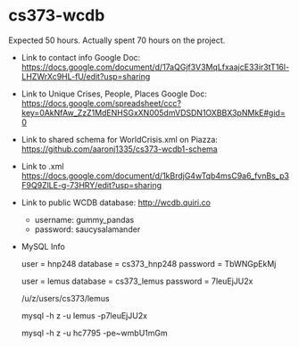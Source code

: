 cs373-wcdb
==========

Expected 50 hours.
Actually spent 70 hours on the project.



* Link to contact info Google Doc: https://docs.google.com/document/d/17aQGjf3V3MqLfxaajcE33ir3tT16l-LHZWrXc9HL-fU/edit?usp=sharing

* Link to Unique Crises, People, Places Google Doc: https://docs.google.com/spreadsheet/ccc?key=0AkNfAw_ZzZ1MdENHSGxXN005dmVDSDN1OXBBX3pNMkE#gid=0

* Link to shared schema for WorldCrisis.xml on Piazza: https://github.com/aaronj1335/cs373-wcdb1-schema

* Link to .xml https://docs.google.com/document/d/1kBrdjG4wTqb4msC9a6_fvnBs_p3F9Q9ZlLE-g-73HRY/edit?usp=sharing

* Link to public WCDB database: http://wcdb.quiri.co
  * username: gummy_pandas
  * password: saucysalamander

* MySQL Info
 
   user = hnp248
   database = cs373_hnp248
   password = TbWNGpEkMj
  
   user = lemus
   database = cs373_lemus
   password = 7leuEjJU2x

   /u/z/users/cs373/lemus

   mysql -h z -u lemus -p7leuEjJU2x

   mysql -h z -u hc7795 -pe~wmbU1mGm
